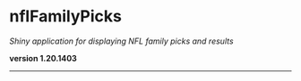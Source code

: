 # nflFamilyPicks

*Shiny application for displaying NFL family picks and results*

**version 1.20.1403**

----------
